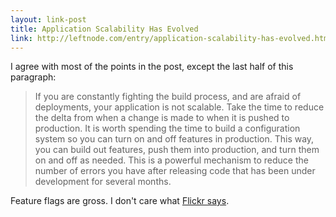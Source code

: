 ```yaml
---
layout: link-post
title: Application Scalability Has Evolved
link: http://leftnode.com/entry/application-scalability-has-evolved.html
---
```


I agree with most of the points in the post, except the last half of this paragraph:

> If you are constantly fighting the build process, and are afraid of deployments, your application is not scalable. Take the time to reduce the delta from when a change is made to when it is pushed to production. It is worth spending the time to build a configuration system so you can turn on and off features in production. This way, you can build out features, push them into production, and turn them on and off as needed. This is a powerful mechanism to reduce the number of errors you have after releasing code that has been under development for several months.

Feature flags are gross. I don't care what [Flickr says](http://code.flickr.com/2009/12/02/flipping-out/ "I can't believe Flickr gets away with this shit.").